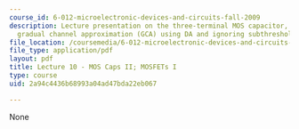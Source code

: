 ```yaml
---
course_id: 6-012-microelectronic-devices-and-circuits-fall-2009
description: Lecture presentation on the three-terminal MOS capacitor, MOSFETs, and
  gradual channel approximation (GCA) using DA and ignoring subthreshold carriers.
file_location: /coursemedia/6-012-microelectronic-devices-and-circuits-fall-2009/2a94c4436b68993a04ad47bda22eb067_MIT6_012F09_lec10.pdf
file_type: application/pdf
layout: pdf
title: Lecture 10 - MOS Caps II; MOSFETs I
type: course
uid: 2a94c4436b68993a04ad47bda22eb067

---
```

None